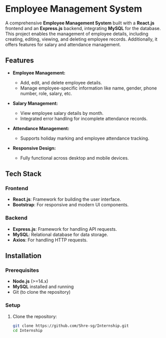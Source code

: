 # Employee Management System

A comprehensive **Employee Management System** built with a **React.js** frontend and an **Express.js** backend, integrating **MySQL** for the database. This project enables the management of employee details, including creating, editing, viewing, and deleting employee records. Additionally, it offers features for salary and attendance management.

## Features

- **Employee Management:**
  - Add, edit, and delete employee details.
  - Manage employee-specific information like name, gender, phone number, role, salary, etc.

- **Salary Management:**
  - View employee salary details by month.
  - Integrated error handling for incomplete attendance records.

- **Attendance Management:**
  - Supports holiday marking and employee attendance tracking.

- **Responsive Design:**
  - Fully functional across desktop and mobile devices.

## Tech Stack

### Frontend
- **React.js**: Framework for building the user interface.
- **Bootstrap**: For responsive and modern UI components.

### Backend
- **Express.js**: Framework for handling API requests.
- **MySQL**: Relational database for data storage.
- **Axios**: For handling HTTP requests.

## Installation

### Prerequisites
- **Node.js** (>=14.x)
- **MySQL** installed and running
- Git (to clone the repository)

### Setup

1. Clone the repository:
   ```bash
   git clone https://github.com/Shre-sg/Internship.git
   cd Internship
